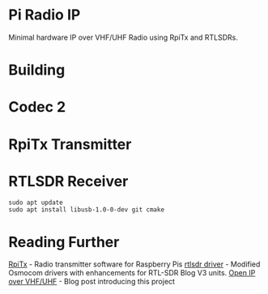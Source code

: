 # Pi Radio IP

Minimal hardware IP over VHF/UHF Radio using RpiTx and RTLSDRs.

# Building

# Codec 2

# RpiTx Transmitter

# RTLSDR Receiver

```
sudo apt update
sudo apt install libusb-1.0-0-dev git cmake
```

# Reading Further

[RpiTx](https://github.com/F5OEO/rpitx) - Radio transmitter software for Raspberry Pis
[rtlsdr driver](https://github.com/rtlsdrblog/rtl-sdr-blog) - Modified Osmocom drivers with enhancements for RTL-SDR Blog V3 units. 
[Open IP over VHF/UHF](http://www.rowetel.com/?p=7207) - Blog post introducing this project
